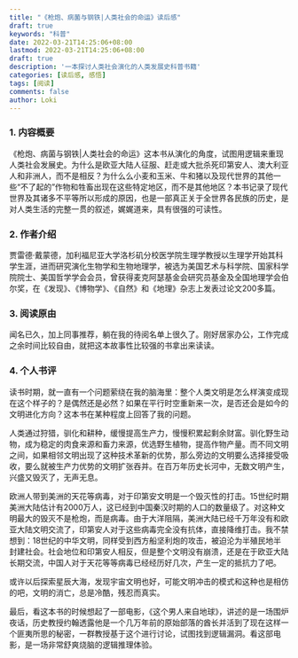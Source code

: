 ```yaml
---
title: "《枪炮、病菌与钢铁|人类社会的命运》读后感"
draft: true
keywords: "科普"
date: 2022-03-21T14:25:06+08:00
lastmod: 2022-03-21T14:25:06+08:00
draft: true
description: '一本探讨人类社会演化的人类发展史科普书籍'
categories: [读后感, 感悟]
tags: [阅读]
comments: false
author: Loki
---
```




### 1. 内容概要

《枪炮、病菌与钢铁|人类社会的命运》这本书从演化的角度，试图用逻辑来重现人类社会发展史。为什么是欧亚大陆人征服、赶走或大批杀死印第安人、澳大利亚人和非洲人，而不是相反？为什么么小麦和玉米、牛和猪以及现代世界的其他一些“不了起的”作物和牲畜出现在这些特定地区，而不是其他地区？本书记录了现代世界及其诸多不平等所以形成的原因，也是一部真正关于全世界各民族的历史，是对人类生活的完整一贯的叙述，娓娓道来，具有很强的可读性。



### 2. 作者介绍

贾雷德·戴蒙德，加利福尼亚大学洛杉矶分校医学院生理学教授以生理学开始其科学生涯，进而研究演化生物学和生物地理学，被选为美国艺术与科学院、国家科学院院士、美国哲学学会会员，曾获得麦克阿瑟基金会研究员基金及全国地理学会伯尔奖，在《发现》、《博物学》、《自然》和《地理》杂志上发表过论文200多篇。



### 3. 阅读原由

闻名已久，加上同事推荐，躺在我的待阅名单上很久了。刚好居家办公，工作完成之余时间比较自由，就把这本故事性比较强的书拿出来读读。



### 4. 个人书评

读书时期，就一直有一个问题萦绕在我的脑海里：整个人类文明是怎么样演变成现在这个样子的？是偶然还是必然？如果在平行时空重新来一次，是否还会是如今的文明进化方向？这本书在某种程度上回答了我的问题。

人类通过狩猎，驯化和耕种，缓慢提高生产力，慢慢积累起剩余财富。驯化野生动物，成为稳定的肉食来源和畜力来源，优选野生植物，提高作物产量。而不同文明之间，如果相邻文明出现了这种技术革新的优势，那么旁边的文明要么选择接受吸收，要么就被生产力优势的文明扩张吞并。在百万年历史长河中，无数文明产生，兴盛又毁灭了，无声无息。

欧洲人带到美洲的天花等病毒，对于印第安文明是一个毁灭性的打击。15世纪时期美洲大陆估计有2000万人，这已经到中国秦汉时期的人口的数量级了。对这种文明最大的毁灭不是枪炮，而是病毒。由于大洋阻隔，美洲大陆已经千万年没有和欧亚大陆文明交流了，印第安人对于这些病毒完全没有抗体，直接降维打击。我不禁想到：18世纪的中华文明，同样受到西方船坚利炮的攻击，被迫沦为半殖民地半封建社会。社会地位和印第安人相反，但是整个文明没有崩溃，还是在于欧亚大陆长期交流，中国人对于天花等等病毒已经经历好几次，产生一定的抵抗力了吧。

或许以后探索星辰大海，发现宇宙文明也好，可能文明冲击的模式和这种也是相仿的吧，文明的消亡，总是冷酷，残忍而真实。

最后，看这本书的时候想起了一部电影，《这个男人来自地球》，讲述的是一场围炉夜话，历史教授约翰透露他是一个几万年前的原始部落的酋长并活到了现在这样一个匪夷所思的秘密，一群教授基于这个进行讨论，试图找到逻辑漏洞。看这部电影，是一场非常舒爽烧脑的逻辑推理体验。